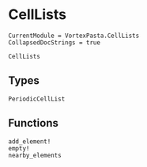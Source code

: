 # CellLists

```@meta
CurrentModule = VortexPasta.CellLists
CollapsedDocStrings = true
```

```@docs
CellLists
```

## Types

```@docs
PeriodicCellList
```

## Functions

```@docs
add_element!
empty!
nearby_elements
```

